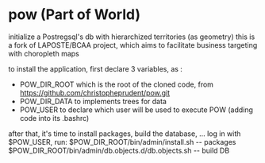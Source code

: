 # pow (Part of World)
initialize a Postregsql's db with hierarchized territories (as geometry)
this is a fork of LAPOSTE/BCAA project, which aims to facilitate business targeting with choropleth maps

to install the application,
first declare 3 variables, as :
* POW_DIR_ROOT which is the root of the cloned code, from https://github.com/christopheprudent/pow.git
* POW_DIR_DATA to implements trees for data
* POW_USER to declare which user will be used to execute POW (adding code into its .bashrc)

after that, it's time to install packages, build the database, ...
log in with $POW_USER,
run:
$POW_DIR_ROOT/bin/admin/install.sh                                -- packages
$POW_DIR_ROOT/bin/admin/db.objects.d/db.objects.sh                -- build DB
